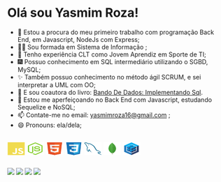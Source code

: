 # Olá sou Yasmim Roza!

- 🔭 Estou a procura do meu primeiro trabalho com programação Back End, em Javascript, NodeJs com Express;
- 👩‍🎓 Sou formada em Sistema de Informação ;
- 🎡 Tenho experiência CLT como Jovem Aprendiz em Sporte de TI;
- 🎆 Possuo conhecimento em SQL intermediário utilizando o SGBD, MySQL;
- ✨ Também possuo conhecimento no método ágil SCRUM, e sei interpretar a UML com OO;
- 🎇 E sou coautora do livro: [Bando De Dados: Implementando Sql](https://www.alexaloja.com/MLB-1850643058-banco-de-dados-implementando-sql-_JM).
- 🌱 Estou me aperfeiçoando no Back End com Javascript, estudando Sequelize e NoSQL;
- 📫 Contate-me no email: yasmimroza16@gmail.com ;
- 😄 Pronouns: ela/dela;
  
<div style="display: inline_block"><br>
  <img align="center" alt="Yasmim-Js" height="30" width="40" src="https://raw.githubusercontent.com/devicons/devicon/master/icons/javascript/javascript-plain.svg">
  <img align="center" alt="Yasmim-Node" height="30" width="40" src="https://raw.githubusercontent.com/devicons/devicon/master/icons/nodejs/nodejs-plain.svg">
  <img align="center" alt="Yasmim-HTML" height="30" width="40" src="https://raw.githubusercontent.com/devicons/devicon/master/icons/html5/html5-original.svg">
  <img align="center" alt="Yasmim-CSS" height="30" width="40" src="https://raw.githubusercontent.com/devicons/devicon/master/icons/css3/css3-original.svg">
  <img align="center" alt="Yasmim-MySQL" height="30" width="40" src="https://raw.githubusercontent.com/devicons/devicon/master/icons/mysql/mysql-original.svg">
  <img align="center" alt="Yasmim-MongoDB" height="30" width="40" src="https://raw.githubusercontent.com/devicons/devicon/master/icons/mongodb/mongodb-original.svg">
  <img align="center" alt="Yasmim-Sequelize" height="30" width="40" src="https://raw.githubusercontent.com/devicons/devicon/master/icons/sequelize/sequelize-original.svg">
</div>

##
  
<div>
  <a href="https://www.instagram.com/yasmimroza04" target="_blank"><img src="https://img.shields.io/badge/-Instagram-%23E4405F?style=for-the-badge&logo=instagram&logoColor=white" target="_blank"></a>
  <a href = "mailto:yasmimroza16@gmail.com"><img src="https://img.shields.io/badge/-Gmail-%23333?style=for-the-badge&logo=gmail&logoColor=white" target="_blank"></a>
  <a href="https://www.linkedin.com/in/devyasmimroza/" target="_blank"><img src="https://img.shields.io/badge/-LinkedIn-%230077B5?style=for-the-badge&logo=linkedin&logoColor=white" target="_blank"></a> 
  <a href="https://twitter.com/Yasmim_Roza_" target="_blank"><img src="https://img.shields.io/badge/Twitter-1DA1F2?style=for-the-badge&logo=twitter&logoColor=white" target="_blank"></a> 

</div>

